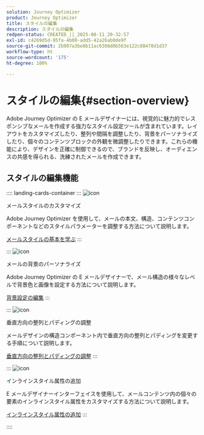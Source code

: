 ```yaml
---
solution: Journey Optimizer
product: Journey Optimizer
title: スタイルの編集
description: スタイルの編集
redpen-status: CREATED_||_2025-08-11_20-32-57
exl-id: c4269d5d-95fa-4b00-add5-42a26ab0de9f
source-git-commit: 2b907a3be8b11ac6308d0b563e122c88478d1d37
workflow-type: ht
source-wordcount: '175'
ht-degree: 100%

---
```


# スタイルの編集{#section-overview}

Adobe Journey Optimizer の E メールデザイナーには、視覚的に魅力的でレスポンシブなメールを作成する強力なスタイル設定ツールが含まれています。レイアウトをカスタマイズしたり、整列や間隔を調整したり、背景をパーソナライズしたり、個々のコンテンツブロックの外観を微調整したりできます。これらの機能により、デザインを正確に制御できるので、ブランドを反映し、オーディエンスの共感を得られる、洗練されたメールを作成できます。

## スタイルの編集機能

:::: landing-cards-container
:::
![icon](https://cdn.experienceleague.adobe.com/icons/circle-play.svg?lang=ja)

メールスタイルのカスタマイズ

Adobe Journey Optimizer を使用して、メールの本文、構造、コンテンツコンポーネントなどのスタイルパラメーターを調整する方法について説明します。

[メールスタイルの基本を学ぶ](../using/email/get-started-email-style.md)
:::

:::
![icon](https://cdn.experienceleague.adobe.com/icons/bullseye.svg?lang=ja)

メールの背景のパーソナライズ

Adobe Journey Optimizer の E メールデザイナーで、メール構造の様々なレベルで背景色と画像を設定する方法について説明します。

[背景設定の編集](../using/email/backgrounds.md)
:::

:::
![icon](https://cdn.experienceleague.adobe.com/icons/list-check.svg?lang=ja)

垂直方向の整列とパディングの調整

メールデザインの構造コンポーネント内で垂直方向の整列とパディングを変更する手順について説明します。

[垂直方向の整列とパディングの調整](../using/email/alignment-and-padding.md)
:::

:::
![icon](https://cdn.experienceleague.adobe.com/icons/code-branch.svg?lang=ja)

インラインスタイル属性の追加

E メールデザイナーインターフェイスを使用して、メールコンテンツ内の個々の要素のインラインスタイル属性をカスタマイズする方法について説明します。

[インラインスタイル属性の追加](../using/email/inline-styling.md)
:::

::::
